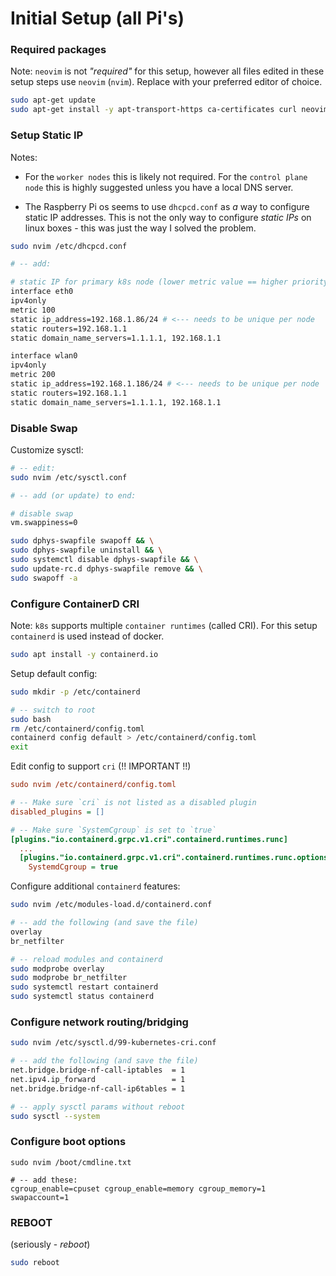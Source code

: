 # Initial Setup (all Pi's)

### Required packages

Note: `neovim` is not _"required"_ for this setup, however all files edited in these setup steps use `neovim` (`nvim`). Replace with your preferred editor of choice.

``` bash
sudo apt-get update
sudo apt-get install -y apt-transport-https ca-certificates curl neovim htop
```

### Setup Static IP

Notes:

- For the `worker nodes` this is likely not required. For the `control plane node` this is highly suggested unless you have a local DNS server.

- The Raspberry Pi os seems to use `dhcpcd.conf` as _a_ way to configure static IP addresses. This is not the only way to configure _static IPs_ on linux boxes - this was just the way I solved the problem.

```bash
sudo nvim /etc/dhcpcd.conf

# -- add:

# static IP for primary k8s node (lower metric value == higher priority):
interface eth0
ipv4only
metric 100
static ip_address=192.168.1.86/24 # <--- needs to be unique per node
static routers=192.168.1.1
static domain_name_servers=1.1.1.1, 192.168.1.1

interface wlan0
ipv4only
metric 200
static ip_address=192.168.1.186/24 # <--- needs to be unique per node
static routers=192.168.1.1
static domain_name_servers=1.1.1.1, 192.168.1.1
```

### Disable Swap

Customize sysctl:

```bash
# -- edit:
sudo nvim /etc/sysctl.conf

# -- add (or update) to end:

# disable swap
vm.swappiness=0
```

```bash
sudo dphys-swapfile swapoff && \
sudo dphys-swapfile uninstall && \
sudo systemctl disable dphys-swapfile && \
sudo update-rc.d dphys-swapfile remove && \
sudo swapoff -a
```

### Configure ContainerD CRI

Note: `k8s` supports multiple `container runtimes` (called CRI). For this setup `containerd` is used instead of docker.

```bash
sudo apt install -y containerd.io
```

Setup default config:

```bash
sudo mkdir -p /etc/containerd

# -- switch to root
sudo bash
rm /etc/containerd/config.toml
containerd config default > /etc/containerd/config.toml
exit
```

Edit config to support `cri` (!! IMPORTANT !!)

```ini
sudo nvim /etc/containerd/config.toml

# -- Make sure `cri` is not listed as a disabled plugin
disabled_plugins = []

# -- Make sure `SystemCgroup` is set to `true`
[plugins."io.containerd.grpc.v1.cri".containerd.runtimes.runc]
  ...
  [plugins."io.containerd.grpc.v1.cri".containerd.runtimes.runc.options]
    SystemdCgroup = true
```

Configure additional `containerd` features:

```bash
sudo nvim /etc/modules-load.d/containerd.conf

# -- add the following (and save the file)
overlay
br_netfilter

# -- reload modules and containerd
sudo modprobe overlay
sudo modprobe br_netfilter
sudo systemctl restart containerd
sudo systemctl status containerd
```

### Configure network routing/bridging

```bash
sudo nvim /etc/sysctl.d/99-kubernetes-cri.conf

# -- add the following (and save the file)
net.bridge.bridge-nf-call-iptables  = 1
net.ipv4.ip_forward                 = 1
net.bridge.bridge-nf-call-ip6tables = 1

# -- apply sysctl params without reboot
sudo sysctl --system
```

### Configure boot options

```
sudo nvim /boot/cmdline.txt

# -- add these:
cgroup_enable=cpuset cgroup_enable=memory cgroup_memory=1 swapaccount=1
```

### REBOOT

(seriously - _reboot_)

```bash
sudo reboot
```
